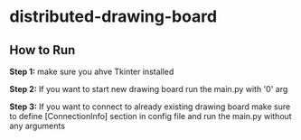 #  distributed-drawing-board

## How to Run

**Step 1:** make sure you ahve Tkinter installed

**Step 2:** If you want to start new drawing board run the main.py with '0' arg

**Step 3:** If you want to connect to already existing drawing board make sure to define [ConnectionInfo] section in config file and run the main.py without any arguments